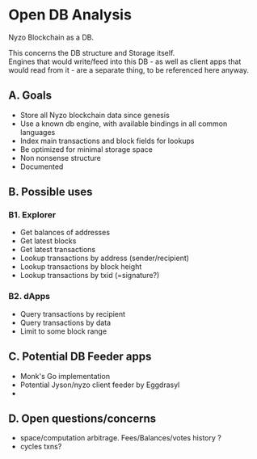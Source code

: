 # Open DB Analysis

Nyzo Blockchain as a DB. 

This concerns the DB structure and Storage itself.  
Engines that would write/feed into this DB - as well as client apps that would read from it - are a separate thing, to be referenced here anyway.

## A. Goals

- Store all Nyzo blockchain data since genesis
- Use a known db engine, with available bindings in all common languages
- Index main transactions and block fields for lookups
- Be optimized for minimal storage space
- Non nonsense structure
- Documented

## B. Possible uses

### B1. Explorer  

- Get balances of addresses
- Get latest blocks
- Get latest transactions
- Lookup transactions by address (sender/recipient)
- Lookup transactions by block height
- Lookup transactions by txid (=signature?)

### B2. dApps

- Query transactions by recipient
- Query transactions by data
- Limit to some block range

## C. Potential DB Feeder apps

- Monk's Go implementation
- Potential Jyson/nyzo client feeder by Eggdrasyl
- 

## D. Open questions/concerns

- space/computation arbitrage. Fees/Balances/votes history ?
- cycles txns?
